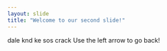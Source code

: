 ```yaml
---
layout: slide
title: "Welcome to our second slide!"
---
```

dale knd ke sos crack
Use the left arrow to go back!
